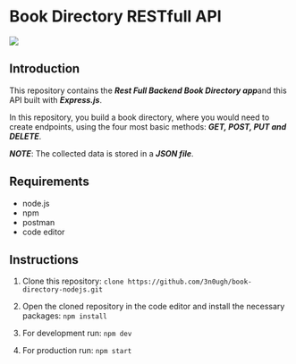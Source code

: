 Book Directory RESTfull API
===========================

  <img src="https://user-images.githubusercontent.com/69458980/128169264-5dd902c7-cc9a-4a17-a36d-6492800ca301.jpg">
  
## Introduction


This repository contains the ***Rest Full Backend Book Directory app***and this API built with ***Express.js***. 

In this repository, you build a book directory, where you would need to create endpoints, using the 
four most basic methods: ***GET, POST, PUT and DELETE***.

***NOTE***: The collected data is stored in a ***JSON file***.

## Requirements

- node.js
- npm
- postman
- code editor

## Instructions

1. Clone this repository:
	`clone https://github.com/3n0ugh/book-directory-nodejs.git`
	
2. Open the cloned repository in the code editor and install the necessary packages:
	`npm install`
	
3. For development run:
	`npm dev`
	
4. For production run:
	`npm start`
	



